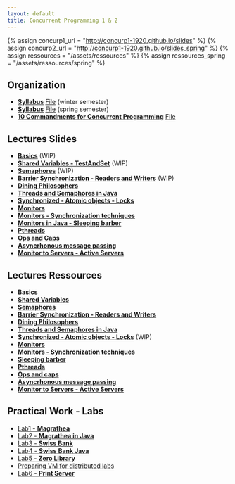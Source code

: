 ```yaml
---
layout: default
title: Concurrent Programming 1 & 2
---
```

{% assign concurp1_url = "http://concurp1-1920.github.io/slides" %}
{% assign concurp2_url = "http://concurp1-1920.github.io/slides_spring" %}
{% assign ressources = "/assets/ressources" %}
{% assign ressources_spring = "/assets/ressources/spring" %}

## Organization
* [**Syllabus**](/Organization/syllabus) [File]({{ressources}}/syllabus_v1.3.pdf) (winter semester)
* [**Syllabus**](/Organization/syllabus_spring) [File]({{ressources}}/syllabus_v1.3.pdf) (spring semester)
* [**10 Commandments for Concurrent Programming**](/Organization/commandments) [File]({{ressources}}/commandments.pdf)

## Lectures Slides
* [**Basics**]({{concurp1_url}}/01) (WIP)
* [**Shared Variables - TestAndSet**]({{concurp1_url}}/02) (WIP)
* [**Semaphores**]({{concurp1_url}}/03) (WIP)
* [**Barrier Synchronization - Readers and Writers**]({{concurp1_url}}/04) (WIP)
* [**Dining Philosophers**]({{concurp1_url}}/05)
* [**Threads and Semaphores in Java**]({{concurp1_url}}/06)
* [**Synchronized - Atomic objects - Locks**]({{concurp1_url}}/07)
* [**Monitors**]({{concurp1_url}}/08)
* [**Monitors - Synchronization techniques**]({{concurp1_url}}/09)
* [**Monitors in Java - Sleeping barber**]({{concurp1_url}}/10)
* [**Pthreads**]({{concurp1_url}}/11)
* [**Ops and Caps**]({{ressources_spring}}/Ops_and_Capabilities.pdf)
* [**Asyncrhonous message passing**]({{ressources_spring}}/Slides_Async_Message_Passing.pdf)
* [**Monitor to Servers - Active Servers**]({{ressources_spring}}/Slides_Active_Monitors.pdf)


## Lectures Ressources
* [**Basics**]({{ressources}}/01-basics.pdf)
* [**Shared Variables**]({{ressources}}/02-shared_variables-TST.pdf)
* [**Semaphores**]({{ressources}}/03-semaphores.pdf)
* [**Barrier Synchronization - Readers and Writers**]({{ressources}}/04-Barrier_Readers-and-Writers.pdf)
* [**Dining Philosophers**]({{ressources}}/05-Dining_Philosophers.pdf)
* [**Threads and Semaphores in Java**]({{ressources}}/05-java_threads.pdf)
* [**Synchronized - Atomic objects - Locks**]({{ressources}}/06-synchronized-atomic_objects_locks.pdf) (WIP)
* [**Monitors**]({{ressources}}/08-monitors.pdf)
* [**Monitors - Synchronization techniques**]({{ressources}}/08-monitors-sync-tech.pdf)
* [**Sleeping barber**]({{ressources}}/10-barber_monitor.pdf)
* [**Pthreads**]({{ressources}}/11-pthreads.pdf)
* [**Ops and caps**]({{ressources_spring}}/040-ops-and-Capabilities.pdf)
* [**Asyncrhonous message passing**]({{ressources_spring}}/050-async-msg-passing.pdf)
* [**Monitor to Servers - Active Servers**]({{ressources_spring}}/052-monitors_as_servers_jr.pdf)

## Practical Work - Labs
* [Lab1 - **Magrathea**](/TPs/Magrathea)
* [Lab2 - **Magrathea in Java**](/TPs/MagratheaJava)
* [Lab3 - **Swiss Bank**](/TPs/Bank)
* [Lab4 - **Swiss Bank Java**](/TPs/BankJava)
* [Lab5 - **Zero Library**](/TPs/Zero)
* [Preparing VM for distributed labs]({{ressources_spring}}/054_virtual_machines.pdf)
* [Lab6 - **Print Server**](2Printer)
